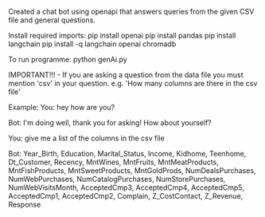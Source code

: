 Created a chat bot using openapi that answers queries from the given CSV file and general questions.

Install required imports:
pip install openai
pip install pandas
pip install langchain
pip install -q langchain openai chromadb


To run programme:
python genAi.py


IMPORTANT!!!
    - If you are asking a question from the data file you must mention 'csv' in your question. e.g. 'How many columns are there in the csv file'


Example: 
You: hey how are you?

Bot: I'm doing well, thank you for asking! How about yourself?

You: give me a list of the columns in the csv file

Bot: Year_Birth, Education, Marital_Status, Income, Kidhome, Teenhome, Dt_Customer, Recency, MntWines, MntFruits, MntMeatProducts, MntFishProducts, MntSweetProducts, MntGoldProds, NumDealsPurchases, NumWebPurchases, NumCatalogPurchases, NumStorePurchases, NumWebVisitsMonth, AcceptedCmp3, AcceptedCmp4, AcceptedCmp5, AcceptedCmp1, AcceptedCmp2, Complain, Z_CostContact, Z_Revenue, Response

